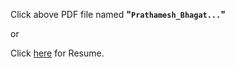 Click above PDF file named **"`Prathamesh_Bhagat...`"**  
  
or  
  
Click [here](https://github.com/PrathameshBhagat/Resume/blob/main/Prathamesh_Bhagat_BTech_Resume.pdf) for Resume.
